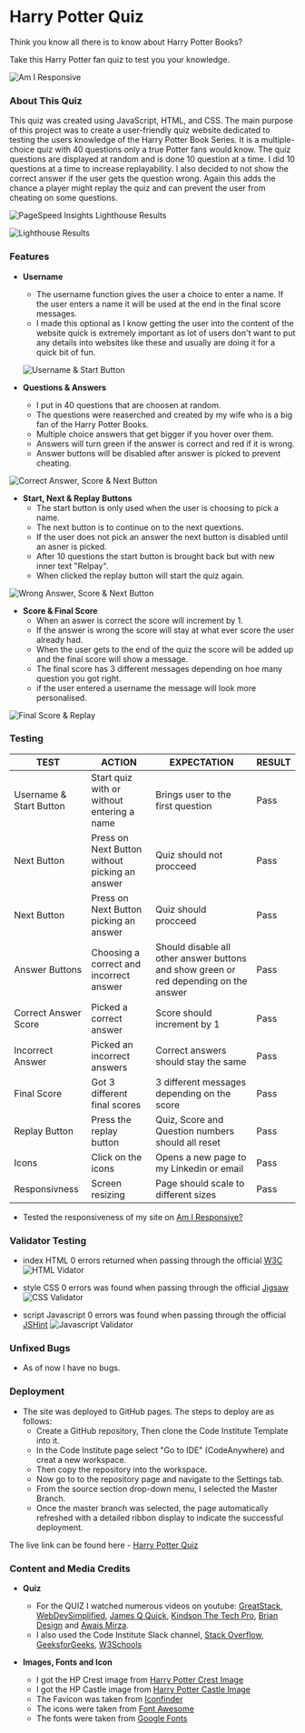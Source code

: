 # Harry Potter Quiz

Think you know all there is to know about Harry Potter Books?

Take this Harry Potter fan quiz to test you your knowledge.

![Am I Responsive](https://github.com/JosephOConnell/HarryPotterQuiz/blob/main/assets/images/README%20Images/hp-am-i-responsive.png)

### About This Quiz

This quiz was created using JavaScript, HTML, and CSS.
The main purpose of this project was to create a user-friendly quiz website dedicated to testing the users knowledge of the Harry Potter Book Series.
It is a multiple-choice quiz with 40 questions only a true Potter fans would know.
The quiz questions are displayed at random and is done 10 question at a time. I did 10 questions at a time to increase replayability.
I also decided to not show the correct answer if the user gets the question wrong. Again this adds the chance a player might replay the quiz and can prevent the user from cheating on some questions.

![PageSpeed Insights Lighthouse Results](https://github.com/JosephOConnell/HarryPotterQuiz/blob/main/assets/images/README%20Images/hp-lighthouse-pagespeeds.png)

![Lighthouse Results](https://github.com/JosephOConnell/HarryPotterQuiz/blob/main/assets/images/README%20Images/hp-lighthouse.png)

### Features

- **Username**
  - The username function gives the user a choice to enter a name. If the user enters a name it will be used at the end in the final score messages.
  - I made this optional as I know getting the user into the content of the website quick is extremely important as lot of users don't want to put any details into websites like these and usually are doing it for a quick bit of fun.
  
  ![Username & Start Button](https://github.com/JosephOConnell/HarryPotterQuiz/blob/main/assets/images/README%20Images/hp-user-name.png)

- **Questions & Answers**
  - I put in 40 questions that are choosen at random.
  - The questions were reaserched and created by my wife who is a big fan of the Harry Potter Books.
  - Multiple choice answers that get bigger if you hover over them.
  - Answers will turn green if the answer is correct and red if it is wrong.
  - Answer buttons will be disabled after answer is picked to prevent cheating.

![Correct Answer, Score & Next Button](https://github.com/JosephOConnell/HarryPotterQuiz/blob/main/assets/images/README%20Images/hp-correct-answer.png)

- **Start, Next & Replay Buttons**
  - The start button is only used when the user is choosing to pick a name.
  - The next button is to continue on to the next quextions.
  - If the user does not pick an answer the next button is disabled until an asner is picked.
  - After 10 questions the start button is brought back but with new inner text "Relpay".
  - When clicked the replay button will start the quiz again.

![Wrong Answer, Score & Next Button](https://github.com/JosephOConnell/HarryPotterQuiz/blob/main/assets/images/README%20Images/hp-wrong-answer.png)

- **Score & Final Score**
  - When an aswer is correct the score will increment by 1.
  - If the answer is wrong the score will stay at what ever score the user already had.
  - When the user gets to the end of the quiz the score will be added up and the final score will show a message.
  - The final score has 3 different messages depending on hoe many question you got right.
  - if the user entered a username the message will look more personalised.

![Final Score & Replay](https://github.com/JosephOConnell/HarryPotterQuiz/blob/main/assets/images/README%20Images/hp-score-replay.png)

### Testing

| **TEST**                            | **ACTION**                                       | **EXPECTATION**                                              | **RESULT**        |
| ----------------------------------- | ------------------------------------------------ | ------------------------------------------------------------ | ----------------- |
| Username & Start Button | Start quiz with or without entering a name | Brings user to the first question | Pass |
| Next Button | Press on Next Button without picking an answer | Quiz should not procceed | Pass |
| Next Button | Press on Next Button picking an answer | Quiz should procceed | Pass |
| Answer Buttons | Choosing a correct and incorrect answer | Should disable all other answer buttons and show green or red depending on the answer | Pass |
| Correct Answer Score | Picked a correct answer | Score should increment by 1 | Pass |
| Incorrect Answer | Picked an incorrect answers | Correct answers should stay the same | Pass |
| Final Score | Got 3 different final scores | 3 different messages depending on the score | Pass |
| Replay Button | Press the replay button | Quiz, Score and Question numbers should all reset | Pass |
| Icons | Click on the icons | Opens a new page to my Linkedin or email | Pass |
| Responsivness | Screen resizing | Page should scale to different sizes | Pass |

- Tested the responsiveness of my site on [Am I Responsive?](https://ui.dev/amiresponsive?url=https://josephoconnell.github.io/HarryPotterQuiz/)

### Validator Testing

- index HTML
  0 errors returned when passing through the official [W3C](https://validator.w3.org/nu/?doc=https%3A%2F%2Fjosephoconnell.github.io%2FHarryPotterQuiz%2F)
  ![HTML Vidator](https://github.com/JosephOConnell/HarryPotterQuiz/blob/main/assets/images/README%20Images/hp-w3c-html.png)

- style CSS
  0 errors was found when passing through the official [Jigsaw](https://jigsaw.w3.org/css-validator/validator?uri=https%3A%2F%2Fjosephoconnell.github.io%2FHarryPotterQuiz%2F&profile=css3svg&usermedium=all&warning=1&vextwarning=&lang=en)
  ![CSS Validator](https://github.com/JosephOConnell/HarryPotterQuiz/blob/main/assets/images/README%20Images/hp-w3c-css.png)

- script Javascript
  0 errors was found when passing through the official [JSHint](https://jshint.com/)
  ![Javascript Validator](https://github.com/JosephOConnell/HarryPotterQuiz/blob/main/assets/images/README%20Images/hp-jshint.png)

### Unfixed Bugs

- As of now I have no bugs.

### Deployment

- The site was deployed to GitHub pages. The steps to deploy are as follows:
  - Create a GitHub repository, Then clone the Code Institute Template into it.
  - In the Code Institute page select "Go to IDE" (CodeAnywhere) and creat a new workspace.
  - Then copy the repository into the workspace.
  - Now go to to the repository page and navigate to the Settings tab.
  - From the source section drop-down menu, I selected the Master Branch.
  - Once the master branch was selected, the page automatically refreshed with a detailed ribbon display to indicate the successful deployment.

The live link can be found here - [Harry Potter Quiz](https://josephoconnell.github.io/HarryPotterQuiz/)

### Content and Media Credits

- **Quiz**
  - For the QUIZ I watched numerous videos on youtube: [GreatStack](https://www.youtube.com/watch?v=PBcqGxrr9g8), [WebDevSimplified](https://www.youtube.com/watch?v=riDzcEQbX6k&t=1298s), [James Q Quick](https://www.youtube.com/watch?v=zZdQGs62cR8&t=277s), [Kindson The Tech Pro](https://www.youtube.com/watch?v=2Bpiluefkh8&t=74s), [Brian Design](https://www.youtube.com/watch?v=f4fB9Xg2JEY&t=2000s) and [Awais Mirza](https://www.youtube.com/watch?v=jvk1pFNqXaw&t=1053s).
  - I also used the Code Institute Slack channel, [Stack Overflow](https://stackoverflow.co/), [GeeksforGeeks](https://www.geeksforgeeks.org/how-to-create-a-simple-javascript-quiz/), [W3Schools](https://www.w3schools.com)

- **Images, Fonts and Icon**
  - I got the HP Crest image from [Harry Potter Crest Image](https://wallpaperaccess.com/harry-potter-gryffindor-crest)
  - I got the HP Castle image from [Harry Potter Castle Image](https://www.peakpx.com/en/hd-wallpaper-desktop-abbxn)
  - The Favicon was taken from [Iconfinder](https://www.iconfinder.com/search?q=harry%20potter)
  - The icons were taken from [Font Awesome](https://fontawesome.com/)
  - The fonts were taken from [Google Fonts](https://fonts.google.com/)
